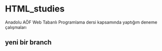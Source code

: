 # HTML_studies
Anadolu AÖF Web Tabanlı Programlama dersi kapsamında yaptığım deneme çalışmaları
## yeni bir branch

